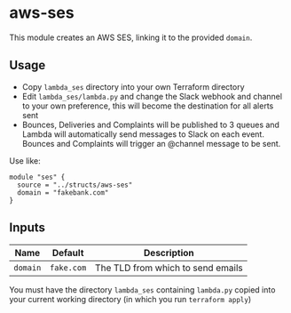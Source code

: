 # aws-ses
This module creates an AWS SES, linking it to the provided `domain`. 

## Usage
- Copy `lambda_ses` directory into your own Terraform directory
- Edit `lambda_ses/lambda.py` and change the Slack webhook and channel to your own preference, this will become the destination for all alerts sent
- Bounces, Deliveries and Complaints will be published to 3 queues and Lambda will automatically send messages to Slack on each event. Bounces and Complaints will trigger an @channel message to be sent.

Use like:
```
module "ses" {
  source = "../structs/aws-ses"
  domain = "fakebank.com"
}
```

## Inputs
| Name | Default | Description |
| ---- | ------- | ----------- |
| `domain` | `fake.com` | The TLD from which to send emails |

You must have the directory `lambda_ses` containing `lambda.py` copied into your current working directory (in which you run `terraform apply`)
